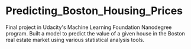 # Predicting_Boston_Housing_Prices
Final project in Udacity's Machine Learning Foundation Nanodegree program. Built a model to predict the value of a given house in the Boston real estate market using various statistical analysis tools.
